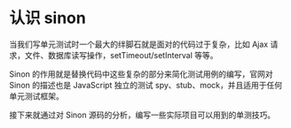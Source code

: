 # 认识 sinon

当我们写单元测试时一个最大的绊脚石就是面对的代码过于复杂，比如 Ajax 请求，文件、数据库读写操作，setTimeout/setInterval 等等。

Sinon 的作用就是替换代码中这些复杂的部分来简化测试用例的编写，官网对 Sinon 的描述也是 JavaScript 独立的测试 spy、stub、mock，并且适用于任何单元测试框架。

接下来就通过对 Sinon 源码的分析，编写一些实际项目可以用到的单测技巧。
